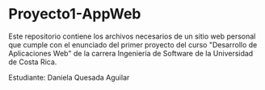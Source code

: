 # Proyecto1-AppWeb
Este repositorio contiene los archivos necesarios de un sitio web personal que cumple con el enunciado del primer proyecto del curso "Desarrollo de Aplicaciones Web" de la carrera Ingeniería de Software de la Universidad de Costa Rica.

Estudiante: Daniela Quesada Aguilar
